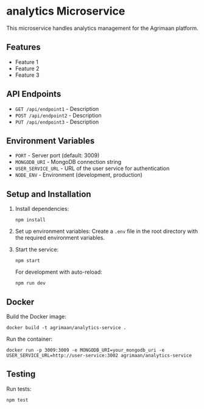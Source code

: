 # analytics Microservice

This microservice handles analytics management for the Agrimaan platform.

## Features

- Feature 1
- Feature 2
- Feature 3

## API Endpoints

- `GET /api/endpoint1` - Description
- `POST /api/endpoint2` - Description
- `PUT /api/endpoint3` - Description

## Environment Variables

- `PORT` - Server port (default: 3009)
- `MONGODB_URI` - MongoDB connection string
- `USER_SERVICE_URL` - URL of the user service for authentication
- `NODE_ENV` - Environment (development, production)

## Setup and Installation

1. Install dependencies:
   ```
   npm install
   ```

2. Set up environment variables:
   Create a `.env` file in the root directory with the required environment variables.

3. Start the service:
   ```
   npm start
   ```

   For development with auto-reload:
   ```
   npm run dev
   ```

## Docker

Build the Docker image:
```
docker build -t agrimaan/analytics-service .
```

Run the container:
```
docker run -p 3009:3009 -e MONGODB_URI=your_mongodb_uri -e USER_SERVICE_URL=http://user-service:3002 agrimaan/analytics-service
```

## Testing

Run tests:
```
npm test
```
